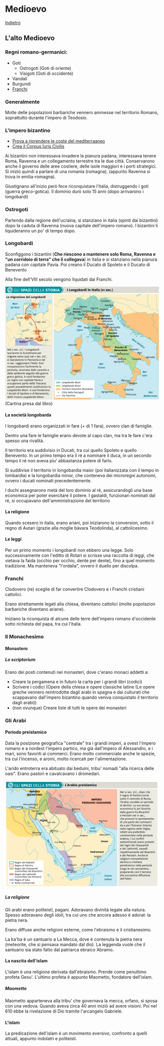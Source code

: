 # Medioevo

[Indietro](./../storia.md)

## L'alto Medioevo
### Regni romano-germanici:
- Goti
    - Ostrogoti (Goti di oriente)
    - Visigoti (Goti di occidente)
- Vandali
- Burgundi
- [Franchi](#franchi)

### Generalmente
Molte delle popolazioni barbariche vennero ammesse nel territorio Romano, soprattutto durante l'impero di Teodosio.

### L'impero bizantino
- [Prova a riprendere le coste del mediterraaneo](../roma/impero.md#giustiniano-i-527-565)
- [Crea il Corpus Iuris Civilis](../roma/impero.md#giustiniano-i-527-565)

Ai bizantini non interessava invadere la pianura padana, interessava tenere Roma, Ravenna e un collegamento terrestre tra le due città. Conservarono anche il governo delle aree costiere, delle isole maggiori e i porti strategici.
Si iniziò quindi a parlare di una romanìa (romagna), (appunto Ravenna si trova in emilia-romagna).

Giustignano all'inizio però fece riconquistare l'italia, distruggendo i goti (guerra greco-gotica). Il dominio durò solo 15 anni (dopo arrivarono i longobardi)

### Ostrogoti
Partendo dalla regione dell'ucraina, si stanziano in italia (spinti dai bizantini) dopo la caduta di Ravenna (nuova capitale dell'impero romano).
I bizantini li liquideranno un po' di tempo dopo.

### Longobardi
Sconfiggono i bizantini (**Che riescono a mantenere solo Roma, Ravenna e "un corridoio di terra" che li collegava**) in italia e si stanziano nella pianura padana con capitale Pavia. Poi creano il Ducato di Spoleto e il Ducato di Benevento

Alla fine dell'VIII secolo vengono liquidati dai Franchi.

![I Longobardi In Italia](./media/longobardi.png)
(Cartina presa dal libro)

#### La società longobarda
I longobardi erano organizzati in fare (+ di 1 fara), ovvero clan di famiglie.

Dentro una fare le famiglie erano devote al capo clan, ma tra le fare c'era spesso una rivalità.

Il territorio era suddivisio in Ducati, tra cui quello Spoleto e quello Benevento.
In un primo tempo era il ré a nominare il duca, in un secondo tempo il ré non aveva  piu' abbastanza potere di farlo.

Si suddivise il territorio in longobardia maior (poi italianizzata con il tempo in lombardia) e la longobardia minor, che conteneva dei microregni autonomi, ovvero i ducati nominati precedentemente.

I duchi assegnarono metà del loro dominio al rè, assicurandogli una base economica per poter esercitare il potere.
I gastaldi, funzionari nominati dal ré, si occupavano dell'amministrazione del territorio

#### La religione
Quando scesero in italia, erano ariani, poi iniziarono la conversion, sotto il regno di Autari (grazie alla moglie bàvara Teodolinda), al cattolicesimo.

#### Le leggi
Per un primo momento i longobardi non ebbero una legge. Solo successivamente con l'editto di Rotari si scrisse una raccolta di leggi, che vietava la faida (occhio per occhio, dente per dente), fino a quel momento tradizione. Ma manteneva "l'ordalia", ovvero il duello per discolpa.

### Franchi
Clodovero (re) sceglie di far convertire Clodovero e i Franchi cristiani cattolici.

Erano strettamente legati alla chiesa, diventano cattolici (molte popolazion barbariche diventano ariane).

Iniziano la riconquista di alcune delle terre dell'impero romano d'occidente sotto richiesta del papa, tra cui l'italia.

### Il Monachesimo
#### Monastero
##### Lo scriptorium
Erano dei posti contenuti nei monasteri, dove c'erano monaci addetti a:
- Creare la pergamena e in futuro la carta per i grandi libri (codici)
- Scrivere i codici (Opere della chiesa e opere classiche latine (Le opere greche vennero reintrodotte dagli arabi in spagna e dai culturati che scappavano dall'impero bizantino quando veniva conquistato il territorio dagli arabi))
- (non ovunque) Creare liste di tutti le opere dei monasteri

### Gli Arabi
#### Periodo preislamico
Data la posizione geografica "centrale" tra i grandi imperi, a ovest l'impero romano e a nordest l'impero partico, ma già dall'impero di Alessandro, e i mari, sono favoriti ai commerci.
Erano molto commerciate anche le spezie, tra cui l'incenso, e aromi, molto ricercati per l'alimentazione.

L'arido entroterra era abituato dai beduini, tribu' nomadi "alla ricerca delle oasi". Erano pastori e cavalcavano i dromedari.

![Arabia Preislamica](./media/arabia-preislamica.png)

##### La religione
Gli arabi erano politeisti, pagani. Adoravano divinità legate alla natura. Spesso adoravano degli idoli, tra cui uno che ancora adesso è adorat: la pietra nera.

Erano diffuse anche religioni esterne, come l'ebraismo e il cristianesimo.

La ka'ba è un santuario a La Mecca, dove è contenuta la pietra nera (meteorite, che si pensava mandato dal dio). La leggenda vuole che il santuario sia stato fatto dal patriarca ebraico Abramo.

#### La nascita dell'islam
L'islam è una religione derivata dall'ebraismo. Prende come penultimo profeta Gesu'. L'ultimo profeta è appunto Maometto, fondatore dell'islam.

##### Maometto
Maometto apparteneva alla tribu' che governava la mecca, orfano, si sposa con una vedova.
Quando aveva circa 40 anni iniziò ad avere visioni. Poi nel 610 ebbe la rivelazione di Dio tramite l'arcangelo Gabriele.

#### L'islam
La predicazione dell'islam è un movimento eversivo, confronto a quelli attuali, appunto indolatri e politeisti.
